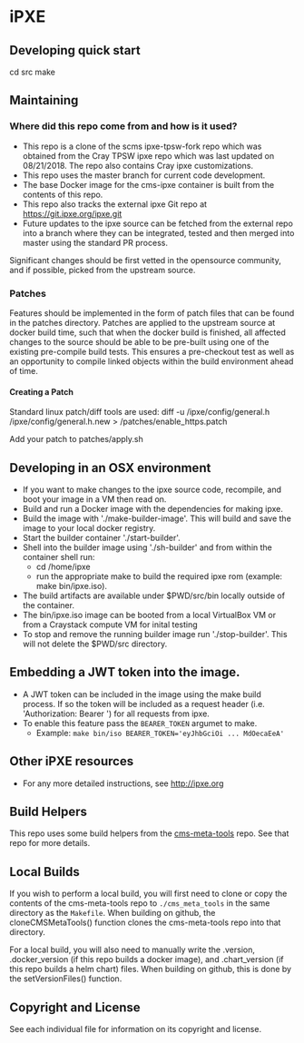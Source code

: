 # iPXE 

## Developing quick start

   cd src
   make

## Maintaining

### Where did this repo come from and how is it used?
- This repo is a clone of the scms ipxe-tpsw-fork repo which was obtained from the Cray TPSW ipxe repo which was last updated on 08/21/2018.  The repo also contains Cray ipxe customizations.
- This repo uses the master branch for current code development.
- The base Docker image for the cms-ipxe container is built from the contents of this repo.
- This repo also tracks the external ipxe Git repo at https://git.ipxe.org/ipxe.git
- Future updates to the ipxe source can be fetched from the external repo into a branch where they can be integrated, tested and then merged into master using the standard PR process.

Significant changes should be first vetted in the opensource community, and if possible, picked from the upstream
source.
### Patches
Features should be implemented in the form of patch files that can be found in the patches directory. Patches are
applied to the upstream source at docker build time, such that when the docker build is finished, all affected changes
to the source should be able to be pre-built using one of the existing pre-compile build tests. This ensures a
pre-checkout test as well as an opportunity to compile linked objects within the build environment ahead of time.

#### Creating a Patch
Standard linux patch/diff tools are used:
    diff -u /ipxe/config/general.h /ipxe/config/general.h.new > /patches/enable_https.patch

Add your patch to patches/apply.sh


## Developing in an OSX environment
- If you want to make changes to the ipxe source code, recompile, and boot your image in a VM then read on.
- Build and run a Docker image with the dependencies for making ipxe. 
- Build the image with './make-builder-image'.  This will build and save the image to your local docker registry.
- Start the builder container './start-builder'.
- Shell into the builder image using './sh-builder' and from within the container shell run:
  - cd /home/ipxe
  - run the appropriate make to build the required ipxe rom (example: make bin/ipxe.iso).
- The build artifacts are available under $PWD/src/bin locally outside of the container.
- The bin/ipxe.iso image can be booted from a local VirtualBox VM or from a Craystack compute VM for inital testing
- To stop and remove the running builder image run './stop-builder'.  This will not delete the $PWD/src directory.

## Embedding a JWT token into the image.
- A JWT token can be included in the image using the make build process. If so the token will be included as a request header (i.e. 'Authorization: Bearer <token>') for all requests from ipxe.
- To enable this feature pass the `BEARER_TOKEN` argumet to make.
  - Example: `make bin/iso BEARER_TOKEN='eyJhbGciOi ... MdOecaEeA'`

## Other iPXE resources
- For any more detailed instructions, see http://ipxe.org


## Build Helpers
This repo uses some build helpers from the 
[cms-meta-tools](https://github.com/Cray-HPE/cms-meta-tools) repo. See that repo for more details.

## Local Builds
If you wish to perform a local build, you will first need to clone or copy the contents of the
cms-meta-tools repo to `./cms_meta_tools` in the same directory as the `Makefile`. When building
on github, the cloneCMSMetaTools() function clones the cms-meta-tools repo into that directory.

For a local build, you will also need to manually write the .version, .docker_version (if this repo
builds a docker image), and .chart_version (if this repo builds a helm chart) files. When building
on github, this is done by the setVersionFiles() function.

## Copyright and License
See each individual file for information on its copyright and license.